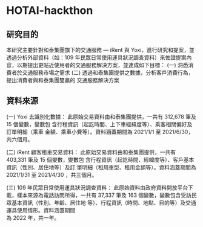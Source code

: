 # HOTAI-hackthon

## 研究目的
本研究主要針對和泰集團旗下的交通服務 — iRent 與 Yoxi，進行研究和提案，並透過分析外部資料（如：109 年民眾日常使用運具狀況調查資料）來佐證提案內容，以期提出更貼近使用者的交通服務解決方案，並達成如下目標：
  (一) 洞悉消費者於交通服務市場之需求
  (二) 透過和泰集團提供之數據，分析客戶消費行為，提出消費者與和泰集團雙贏的
       交通服務解決方案

## 資料來源
  (一) Yoxi 去識別化數據：
       此原始交易資料由和泰集團提供，一共有 312,678 筆及 15 個變數，變數包
       含行程資訊（起訖時間、上下車經緯度等）、乘客相關偏好及訂單明細（乘車
       金額、乘車小費等）。資料涵蓋期間為 2021/1/1 至 2021/6/30，共六個月。    
       
  (二) iRent 顧客租車交易資料：
       此原始交易資料由和泰集團提供，一共有 403,331 筆及 15 個變數，變數包
       含行程資訊（起訖時間、經緯度等）、客戶基本資訊（性別、居住地等）及訂
       單明細（租用車型、租用金額等）。資料涵蓋期間為 2021/1/31 至 2021/4/30 
       ，共三個月。
       
  (三) 109 年民眾日常使用運具狀況調查資料：
       此原始資料由政府資料開放平台下載，樣本來源為電話訪問所得，一共有 
         37,337 筆及 163 個變數，變數包含受訪民眾基本資訊（性別、年齡、居住地
       等）、行程資訊（時間、地點、目的等）及交通運具使用情形。資料涵蓋期間  
       為 2022 年，共一年。
